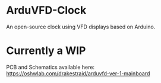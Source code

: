 # ArduVFD-Clock
An open-source clock using VFD displays based on Arduino.


# Currently a WIP

PCB and Schematics available here: https://oshwlab.com/drakestraid/arduvfd-ver-1-mainboard
